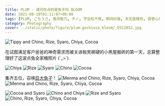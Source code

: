 ```yaml
---
title: PLUM - 请问你点的是兔子吗 BLOOM
date: 2021-08-10T01:11:07+08:00
tags: [PLUM, ごちうさ, 香风智乃, チノ, 宇治松千夜, 桐间纱路, 天天座理世, 保登心爱]
category: Photography
cover: ../static/photo/figure/plum.gochiusa_bloom/_DSC2852.jpg
---
```


![Tippy and Chino, Rize, Syaro, Chiya, Cocoa](../static/photo/figure/plum.gochiusa_bloom/_DSC2852.jpg)

在试图满足客户爸爸的神奇需求而被关进板凳梆硬的小黑屋搬砖的第一天，总算整理好了这波点兔全家桶照片 (´\_>`)

![Chiya](../static/photo/figure/plum.gochiusa_bloom/_DSC2866.jpg)
![Rize](../static/photo/figure/plum.gochiusa_bloom/_DSC2872.jpg)
![Syaro](../static/photo/figure/plum.gochiusa_bloom/_DSC2880.jpg)
![Chino](../static/photo/figure/plum.gochiusa_bloom/_DSC2855.jpg)
![Cocoa](../static/photo/figure/plum.gochiusa_bloom/_DSC2860.jpg)

集齐五位，召唤[巨大兔子](../2021-06-menma-usamimi)！
![Menma and Chino, Rize, Syaro, Chiya, Cocoa](../static/photo/figure/plum.gochiusa_bloom/_DSC2843.jpg)
![Menma and Chino, Rize, Syaro, Chiya, Cocoa](../static/photo/figure/plum.gochiusa_bloom/_DSC2846.jpg)

![Cocoa and Syaro](../static/photo/figure/plum.gochiusa_bloom/_DSC2886.jpg)
![Chino and Chiya](../static/photo/figure/plum.gochiusa_bloom/_DSC2891.jpg)
![Rize and Syaro](../static/photo/figure/plum.gochiusa_bloom/_DSC2892.jpg)
![Chino, Rize, Syaro, Chiya, Cocoa](../static/photo/figure/plum.gochiusa_bloom/_DSC2895.jpg)
